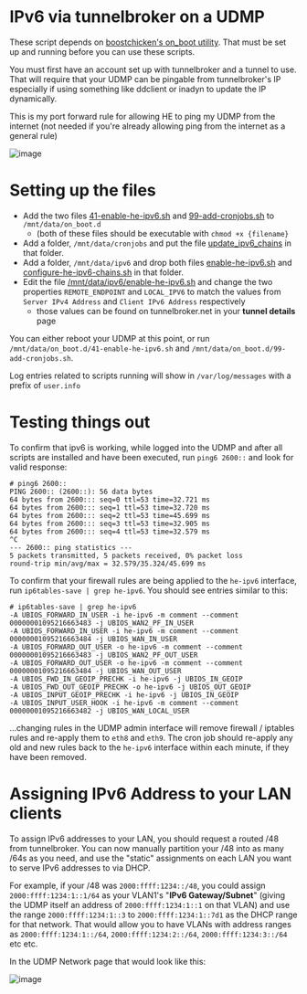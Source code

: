 # IPv6 via tunnelbroker on a UDMP

These script depends on [boostchicken's on_boot utility](https://github.com/boostchicken-dev/udm-utilities/blob/master/on-boot-script/README.md). That must be set up and running before you can use these scripts.

You must first have an account set up with tunnelbroker and a tunnel to use. That will require that your UDMP can be pingable from tunnelbroker's IP especially if using something like ddclient or inadyn to update the IP dynamically.

This is my port forward rule for allowing HE to ping my UDMP from the internet (not needed if you're already allowing ping from the internet as a general rule)

![image](https://user-images.githubusercontent.com/17893990/162670587-27812c6c-3259-4eaf-a1a4-19284b65957b.png)

# Setting up the files

* Add the two files [41-enable-he-ipv6.sh](mnt/data/on_boot.d/41-enable-he-ipv6.sh) and [99-add-cronjobs.sh](mnt/data/on_boot.d/99-add-cronjobs.sh) to `/mnt/data/on_boot.d` 
  * (both of these files should be executable with `chmod +x {filename}`
* Add a folder, `/mnt/data/cronjobs` and put the file [update_ipv6_chains](mnt/data/cronjobs/update_ipv6_chains) in that folder.
* Add a folder, `/mnt/data/ipv6` and drop both files [enable-he-ipv6.sh](/mnt/data/ipv6/enable-he-ipv6.sh) and [configure-he-ipv6-chains.sh](/mnt/data/ipv6/configure-he-ipv6-chains.sh) in that folder.
* Edit the file [/mnt/data/ipv6/enable-he-ipv6.sh](/mnt/data/ipv6/enable-he-ipv6.sh) and change the two properties `REMOTE_ENDPOINT` and `LOCAL_IPV6` to match the values from `Server IPv4 Address` and `Client IPv6 Address` respectively
  * those values can be found on tunnelbroker.net in your **tunnel details** page

You can either reboot your UDMP at this point, or run `/mnt/data/on_boot.d/41-enable-he-ipv6.sh` and `/mnt/data/on_boot.d/99-add-cronjobs.sh`. 

Log entries related to scripts running will show in `/var/log/messages` with a prefix of `user.info`

# Testing things out

To confirm that ipv6 is working, while logged into the UDMP and after all scripts are installed and have been executed, run `ping6 2600::` and look for valid response:
```
# ping6 2600::
PING 2600:: (2600::): 56 data bytes
64 bytes from 2600::: seq=0 ttl=53 time=32.721 ms
64 bytes from 2600::: seq=1 ttl=53 time=32.720 ms
64 bytes from 2600::: seq=2 ttl=53 time=45.699 ms
64 bytes from 2600::: seq=3 ttl=53 time=32.905 ms
64 bytes from 2600::: seq=4 ttl=53 time=32.579 ms
^C
--- 2600:: ping statistics ---
5 packets transmitted, 5 packets received, 0% packet loss
round-trip min/avg/max = 32.579/35.324/45.699 ms
```

To confirm that your firewall rules are being applied to the `he-ipv6` interface, run `ip6tables-save | grep he-ipv6`. You should see entries similar to this:
```
# ip6tables-save | grep he-ipv6
-A UBIOS_FORWARD_IN_USER -i he-ipv6 -m comment --comment 00000001095216663483 -j UBIOS_WAN2_PF_IN_USER
-A UBIOS_FORWARD_IN_USER -i he-ipv6 -m comment --comment 00000001095216663484 -j UBIOS_WAN_IN_USER
-A UBIOS_FORWARD_OUT_USER -o he-ipv6 -m comment --comment 00000001095216663483 -j UBIOS_WAN2_PF_OUT_USER
-A UBIOS_FORWARD_OUT_USER -o he-ipv6 -m comment --comment 00000001095216663484 -j UBIOS_WAN_OUT_USER
-A UBIOS_FWD_IN_GEOIP_PRECHK -i he-ipv6 -j UBIOS_IN_GEOIP
-A UBIOS_FWD_OUT_GEOIP_PRECHK -o he-ipv6 -j UBIOS_OUT_GEOIP
-A UBIOS_INPUT_GEOIP_PRECHK -i he-ipv6 -j UBIOS_IN_GEOIP
-A UBIOS_INPUT_USER_HOOK -i he-ipv6 -m comment --comment 00000001095216663482 -j UBIOS_WAN_LOCAL_USER
```

...changing rules in the UDMP admin interface will remove firewall / iptables rules and re-apply them to `eth8` and `eth9`. The cron job should re-apply any old and new rules back to the `he-ipv6` interface within each minute, if they have been removed.

# Assigning IPv6 Address to your LAN clients

To assign IPv6 addresses to your LAN, you should request a routed /48 from tunnelbroker. You can now manually partition your /48 into as many /64s as you need, and use the "static" assignments on each LAN you want to serve IPv6 addresses to via DHCP.

For example, if your /48 was `2000:ffff:1234::/48`, you could assign `2000:ffff:1234:1::1/64` as your VLAN1's "**IPv6 Gateway/Subnet**" (giving the UDMP itself an address of `2000:ffff:1234:1::1` on that VLAN) and use the range `2000:ffff:1234:1::3` to `2000:ffff:1234:1::7d1` as the DHCP range for that network. That would allow you to have VLANs with address ranges as `2000:ffff:1234:1::/64`, `2000:ffff:1234:2::/64`, `2000:ffff:1234:3::/64` etc etc.

In the UDMP Network page that would look like this:

![image](https://user-images.githubusercontent.com/17893990/162674285-a84787d6-853e-4b5d-94d4-8d26065d517a.png)

